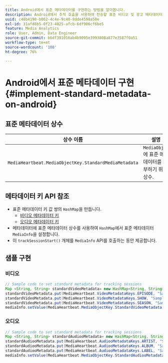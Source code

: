 ```yaml
---
title: Android에서 표준 메타데이터를 구현하는 방법을 알아봅니다.
description: Android에서 추적 호출을 사용하여 전송할 표준 비디오 및 광고 메타데이터를 설정하는 방법을 알아봅니다.
uuid: c48b4190-b062-4c4e-9c40-8dde4598a50e
exl-id: 31afd8b5-0f23-4025-afcb-6df906cf6be5
feature: Media Analytics
role: User, Admin, Data Engineer
source-git-commit: b6df391016ab4b9095e3993808a877e3587f0a51
workflow-type: tm+mt
source-wordcount: '108'
ht-degree: 76%

---
```


# Android에서 표준 메타데이터 구현{#implement-standard-metadata-on-android}

## 표준 메타데이터 상수

| 상수 이름 | 설명   |
|---|---|
| `MediaHeartbeat.MediaObjectKey.StandardMediaMetadata` | `MediaObject`에 표준 메타데이터를 첨부하기 위한 상수. |

## 메타데이터 키 API 참조

* 표준 메타데이터 키 값 쌍의 `HashMap`을 만듭니다.
   * [비디오 메타데이터 키](https://adobe-marketing-cloud.github.io/media-sdks/reference/android/com/adobe/primetime/va/simple/MediaHeartbeat.VideoMetadataKeys.html)
   * [오디오 메타데이터 키](https://adobe-marketing-cloud.github.io/media-sdks/reference/android/com/adobe/primetime/va/simple/MediaHeartbeat.AudioMetadataKeys.html)
* 메타데이터에 표준 메타데이터 상수를 사용하여 `HashMap`에서 표준 메타데이터 `MediaInfo`을 설정합니다.
* 이 `trackSessionStart()` 개체를 `MediaInfo` API를 호출하는 동안 제공합니다.

## 샘플 구현

### 비디오

```java
// Sample code to set standard metadata for tracking sessions 
Map <String, String> standardVideoMetadata= new HashMap<String, String>(); 
standardVideoMetadata.put(MediaHeartbeat.VideoMetadataKeys.EPISODE, "Sample Episode"); 
standardVideoMetadata.put(MediaHeartbeat.VideoMetadataKeys.SHOW, "Sample Show"); 
standardVideoMetadata.put(MediaHeartbeat.VideoMetadataKeys.SEASON, "Sample Season"); 
mediaInfo.setValue(MediaHeartbeat.MediaObjectKey.StandardVideoMetadata, standardVideoMetadata);
```

### 오디오

```java
// Sample code to set standard metadata for tracking sessions 
Map <String, String> standardAudiooMetadata= new HashMap<String, String>(); 
standardAudiooMetadata.put(MediaHeartbeat.AudiooMetadataKeys.ARTIST, "Sample Artist"); 
standardAudiooMetadata.put(MediaHeartbeat.AudiooMetadataKeys.ALBUM, "Sample Album"); 
standardAudiooMetadata.put(MediaHeartbeat.AudiooMetadataKeys.LABEL, "Sample Label"); 
mediaInfo.setValue(MediaHeartbeat.MediaObjectKey.StandardAudiooMetadata, standardAudiooMetadata);
```
